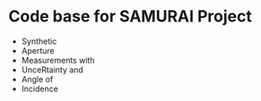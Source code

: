 # Code base for SAMURAI Project
- Synthetic
- Aperture
- Measurements with
- UnceRtainty and
- Angle of
- Incidence